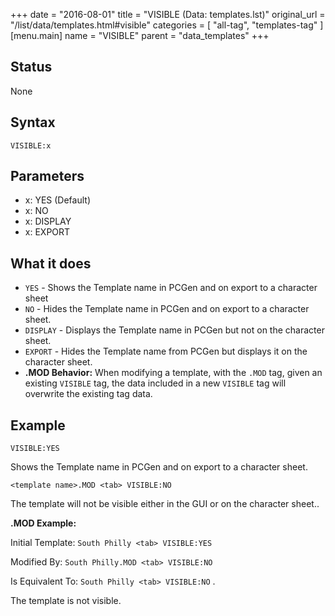 +++
date = "2016-08-01"
title = "VISIBLE (Data: templates.lst)"
original_url = "/list/data/templates.html#visible"
categories = [ "all-tag", "templates-tag" ]
[menu.main]
    name = "VISIBLE"
    parent = "data_templates"
+++

## Status

None

## Syntax

`VISIBLE:x`

## Parameters

-   x: YES (Default)
-   x: NO
-   x: DISPLAY
-   x: EXPORT



What it does
------------

-   `YES` - Shows the Template name in PCGen and on export to a
    character sheet
-   `NO` - Hides the Template name in PCGen and on export to a
    character sheet.
-   `DISPLAY` - Displays the Template name in PCGen but not on the
    character sheet.
-   `EXPORT` - Hides the Template name from PCGen but displays it on the
    character sheet.
-   **.MOD Behavior:** When modifying a template, with the `.MOD` tag,
    given an existing `VISIBLE` tag, the data included in a new
    `VISIBLE` tag will overwrite the existing tag data.

Example
-------

`VISIBLE:YES`

Shows the Template name in PCGen and on export to a character sheet.

`<template name>.MOD <tab> VISIBLE:NO`

The template will not be visible either in the GUI or on the character
sheet..

**.MOD Example:**

Initial Template: `South Philly <tab> VISIBLE:YES`

Modified By: `South Philly.MOD <tab> VISIBLE:NO`

Is Equivalent To: `South Philly <tab> VISIBLE:NO` .

The template is not visible.

